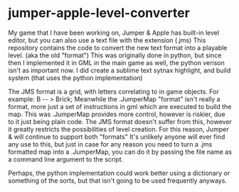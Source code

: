 # jumper-apple-level-converter
My game that I have been working on, Jumper &amp; Apple has built-in level editor, but you can also use a text file with the extension (.jms) This repository contains the code to convert the new text format into a playable level. (aka the old "format")
This was originally done in python, but since then I implemented it in GML in the main game as well, the python verison isn't as important now. I did create a sublime text sytnax highlight, and build system (that uses the python implementation)

The JMS format is a grid, with letters correlating to in game objects. For example: B -- > Brick; Meanwhile the .JumperMap "format" isn't really a format, more just a set of instructions in gml which are executed to build the map. This was .JumperMap provides more control, however is riskier, due to it just being plain code. The JMS format doesn't suffer from this, however it greatly restricts the possibilities of level creation. For this reason, Jumper &amp; will continue to support both "formats"
It's unlikely anyone will ever find any use to this, but just in case for any reason you need to turn a .jms formatted map into a .JumperMap, you can do it by passing the file name as a command line argument to the script.

Perhaps, the python implementation could work better using a dictionary or something of the sorts, but that isn't going to be used frequently anyways.
